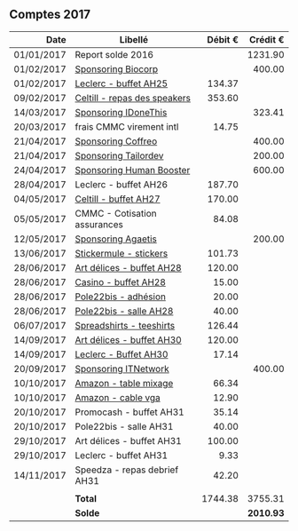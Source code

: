 
## Comptes 2017

| Date       | Libellé                                                                            | Débit €   | Crédit €  |
|-----------:|------------------------------------------------------------------------------------|----------:|----------:|
| 01/01/2017 | Report solde 2016                                                                  |           |   1231.90 |
| 01/02/2017 | [Sponsoring Biocorp](invoices/out/201701_01_biocorp.pdf)                           |           |    400.00 |
| 01/02/2017 | [Leclerc - buffet AH25](invoices/in/201702_02_leclerc.pdf)                         |    134.37 |           |
| 09/02/2017 | [Celtill - repas des speakers](invoices/in/201702_01_celtill.pdf)                  |    353.60 |           |
| 14/03/2017 | [Sponsoring IDoneThis](invoices/out/201703_01_idonethis.pdf)                       |           |    323.41 |
| 20/03/2017 | frais CMMC virement intl                                                           |     14.75 |           |
| 21/04/2017 | [Sponsoring Coffreo](invoices/out/201701_02_coffreo.pdf)                           |           |    400.00 |
| 21/04/2017 | [Sponsoring Tailordev](invoices/out/201701_03_tailordev.pdf)                       |           |    200.00 |
| 24/04/2017 | [Sponsoring Human Booster](invoices/out/201701_04_humanbooster.pdf)                |           |    600.00 |
| 28/04/2017 | Leclerc - buffet AH26                                                              |    187.70 |           |
| 04/05/2017 | [Celtill - buffet AH27](invoices/in/201704_01_celtill.pdf)                         |    170.00 |           |
| 05/05/2017 | CMMC - Cotisation assurances                                                       |     84.08 |           |
| 12/05/2017 | [Sponsoring Agaetis](invoices/out/201704_01_agaetis.pdf)                           |           |    200.00 |
| 13/06/2017 | [Stickermule - stickers](invoices/out/201706_06_stickermule.png)                   |    101.73 |           |
| 28/06/2017 | [Art délices - buffet AH28](invoices/out/201706_01_art_delices.pdf)                |    120.00 |           |
| 28/06/2017 | [Casino - buffet AH28](invoices/out/201706_02_casino.pdf)                          |     15.00 |           |
| 28/06/2017 | [Pole22bis - adhésion](invoices/out/201706_03_pole22bis.pdf)                       |     20.00 |           |
| 28/06/2017 | [Pole22bis - salle AH28](invoices/out/201706_04_pole22bis.pdf)                     |     40.00 |           |
| 06/07/2017 | [Spreadshirts - teeshirts](invoices/out/201706_05_spreadshirt.pdf)                 |    126.44 |           |
| 14/09/2017 | [Art délices - buffet AH30](invoices/out/201709_02_art_delice.pdf)                 |    120.00 |           |
| 14/09/2017 | [Leclerc - Buffet AH30](invoices/out/201709_01_leclerc.pdf)                        |     17.14 |           |
| 20/09/2017 | [Sponsoring ITNetwork](invoices/out/201703_02_itn.pdf)                             |           |    400.00 |
| 10/10/2017 | [Amazon - table mixage](invoices/out/201710_01_amazon.pdf)                         |     66.34 |           |
| 10/10/2017 | [Amazon - cable vga](invoices/out/201710_02_amazon.pdf)                            |     12.90 |           |
| 20/10/2017 | Promocash - buffet AH31                                                            |     35.14 |           |
| 20/10/2017 | Pole22bis - salle AH31                                                             |     40.00 |           |
| 29/10/2017 | Art délices - buffet AH31                                                          |    100.00 |           |
| 29/10/2017 | Leclerc - buffet AH31                                                              |      9.33 |           |
| 14/11/2017 | Speedza - repas debrief AH31                                                       |     42.20 |           |
|            |                                                                                    |           |           |
|            |                                                                          **Total** |   1744.38 |   3755.31 |
|            |                                                                          **Solde** |           |**2010.93**|
